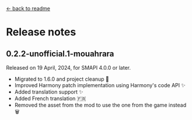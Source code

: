 ﻿[← back to readme](../README.md)

# Release notes

## 0.2.2-unofficial.1-mouahrara
Released on 19 April, 2024, for SMAPI 4.0.0 or later.
* Migrated to 1.6.0 and project cleanup 🚀
* Improved Harmony patch implementation using Harmony's code API ✨
* Added translation support ✨
* Added French translation 🇫🇷
* Removed the asset from the mod to use the one from the game instead 🗑️
